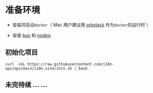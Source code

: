 # 准备环境

* 安装并启动`docker`（ Mac 用户建议用 [orbstack](https://orbstack.dev) 作为`docker`的运行时 ）

* 安装 [bun](https://bun.sh/docs/installation) 和 [nodejs](https://nodejs.org/en/download/package-manager)

## 初始化项目

```
curl -sSL https://raw.githubusercontent.com/i18n-ops/ops/main/i18n.site/init.sh | bash
```

## 未完待续 … …